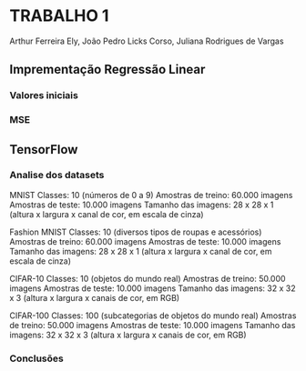 # TRABALHO 1 
Arthur Ferreira Ely, João Pedro Licks Corso, Juliana Rodrigues de Vargas

## Imprementação Regressão Linear

### Valores iniciais

### MSE


## TensorFlow

### Analise dos datasets
MNIST
Classes: 10 (números de 0 a 9)
Amostras de treino: 60.000 imagens
Amostras de teste: 10.000 imagens
Tamanho das imagens: 28 x 28 x 1 (altura x largura x canal de cor, em escala de cinza)

Fashion MNIST
Classes: 10 (diversos tipos de roupas e acessórios)
Amostras de treino: 60.000 imagens
Amostras de teste: 10.000 imagens
Tamanho das imagens: 28 x 28 x 1 (altura x largura x canal de cor, em escala de cinza)

CIFAR-10
Classes: 10 (objetos do mundo real)
Amostras de treino: 50.000 imagens
Amostras de teste: 10.000 imagens
Tamanho das imagens: 32 x 32 x 3 (altura x largura x canais de cor, em RGB)

CIFAR-100
Classes: 100 (subcategorias de objetos do mundo real)
Amostras de treino: 50.000 imagens
Amostras de teste: 10.000 imagens
Tamanho das imagens: 32 x 32 x 3 (altura x largura x canais de cor, em RGB)

### Conclusões 

